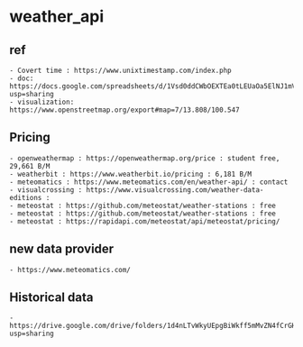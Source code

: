 # weather_api


## ref
	- Covert time : https://www.unixtimestamp.com/index.php
	- doc: https://docs.google.com/spreadsheets/d/1Vsd0ddCWbOEXTEa0tLEUaOa5ElNJ1mVgO7AKUGHrdJs/edit?usp=sharing
	- visualization: https://www.openstreetmap.org/export#map=7/13.808/100.547


## Pricing
	- openweathermap : https://openweathermap.org/price : student free, 29,661 B/M
	- weatherbit : https://www.weatherbit.io/pricing : 6,181 B/M
	- meteomatics : https://www.meteomatics.com/en/weather-api/ : contact
	- visualcrossing : https://www.visualcrossing.com/weather-data-editions : 
	- meteostat : https://github.com/meteostat/weather-stations : free
	- meteostat : https://github.com/meteostat/weather-stations : free
	- meteostat : https://rapidapi.com/meteostat/api/meteostat/pricing/
## new data provider
	- https://www.meteomatics.com/
	
	

## Historical data
	- https://drive.google.com/drive/folders/1d4nLTvWkyUEpgBiWkff5mMvZN4fCrGHt?usp=sharing